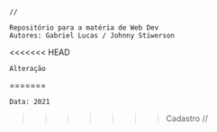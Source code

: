 
    //                                      
    
    Repositório para a matéria de Web Dev
    Autores: Gabriel Lucas / Johnny Stiwerson
<<<<<<< HEAD
    
    Alteração
=======

    Data: 2021
>>>>>>> Cadastro
    //